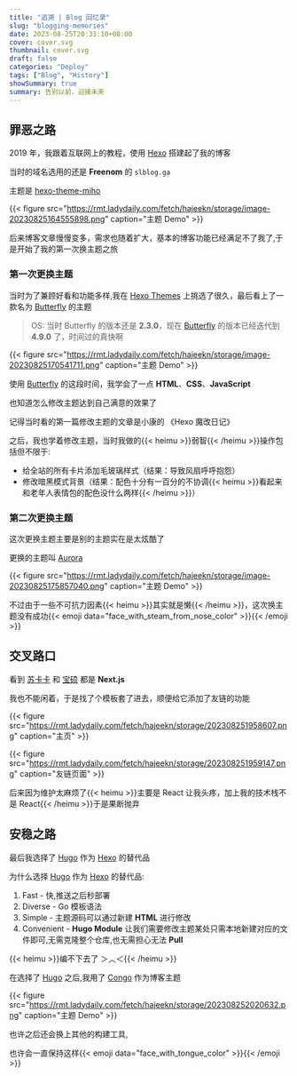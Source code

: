 ```yaml
---
title: "追溯 | Blog 回忆录"
slug: "blogging-memories"
date: 2023-08-25T20:33:10+08:00
cover: cover.svg
thumbnail: cover.svg
draft: false
categories: "Deploy"
tags: ["Blog", "History"]
showSummary: true
summary: 告别以前，迎接未来
---
```


## 罪恶之路

2019 年，我跟着互联网上的教程，使用 [Hexo][1] 搭建起了我的博客

当时的域名选用的还是 **Freenom** 的 `slblog.ga`

主题是 [hexo-theme-miho][2]

{{< figure
  src="https://rmt.ladydaily.com/fetch/hajeekn/storage/image-20230825164555898.png"
    caption="主题 Demo"
    >}}

后来博客文章慢慢变多，需求也随着扩大，基本的博客功能已经满足不了我了,于是开始了我的第一次换主题之旅

### 第一次更换主题

当时为了兼顾好看和功能多样,我在 [Hexo Themes][3] 上挑选了很久，最后看上了一款名为 [Butterfly][4] 的主题

> OS: 当时 Butterfly 的版本还是 **2.3.0**，现在 [Butterfly][4] 的版本已经迭代到 **4.9.0** 了，时间过的真快啊

{{< figure
  src="https://rmt.ladydaily.com/fetch/hajeekn/storage/image-20230825170541711.png"
    caption="主题 Demo"
    >}}

使用 [Butterfly][4] 的这段时间，我学会了一点 **HTML**、**CSS**、**JavaScript**

也知道怎么修改主题达到自己满意的效果了

记得当时看的第一篇修改主题的文章是小康的 《Hexo 魔改日记》

之后，我也学着修改主题，当时我做的{{< heimu >}}弱智{{< /heimu >}}操作包括但不限于: 

* 给全站的所有卡片添加毛玻璃样式（结果：导致风扇呼呼抱怨）
* 修改暗黑模式背景（结果：配色十分有一百分的不协调{{< heimu >}}看起来和老年人表情包的配色没什么两样{{< /heimu >}}）

### 第二次更换主题

这次更换主题主要是别的主题实在是太炫酷了

更换的主题叫 [Aurora][5]

{{< figure
  src="https://rmt.ladydaily.com/fetch/hajeekn/storage/image-20230825175857040.png"
    caption="主题 Demo"
    >}}

不过由于一些不可抗力因素{{< heimu >}}其实就是懒{{< /heimu >}}，这次换主题没有成功{{< emoji data="face_with_steam_from_nose_color" >}}{{< /emoji >}}

## 交叉路口

看到 [苏卡卡][6] 和 [宝硕][7] 都是 **Next.js**

我也不能闲着，于是找了个模板套了进去，顺便给它添加了友链的功能

{{< figure
  src="https://rmt.ladydaily.com/fetch/hajeekn/storage/202308251958607.png"
    caption="主页"
    >}}

{{< figure
  src="https://rmt.ladydaily.com/fetch/hajeekn/storage/202308251959147.png"
    caption="友链页面"
    >}}

后来因为维护太麻烦了{{< heimu >}}主要是 React 让我头疼，加上我的技术栈不是 React{{< /heimu >}}于是果断抛弃

## 安稳之路

最后我选择了 [Hugo][8] 作为 [Hexo][1] 的替代品

为什么选择 [Hugo][8] 作为 [Hexo][1] 的替代品:

1. Fast - 快,推送之后秒部署
2. Diverse - Go 模板语法
3. Simple - 主题源码可以通过新建 **HTML** 进行修改
4. Convenient - **Hugo Module** 让我们需要修改主题某处只需本地新建对应的文件即可,无需克隆整个仓库,也无需担心无法 **Pull**

{{< heimu >}}编不下去了 ＞︿＜{{< /heimu >}}

在选择了 [Hugo][8] 之后,我用了 [Congo][9] 作为博客主题

{{< figure
  src="https://rmt.ladydaily.com/fetch/hajeekn/storage/202308252020632.png"
    caption="主题 Demo"
    >}}

也许之后还会换上其他的构建工具,

也许会一直保持这样{{< emoji data="face_with_tongue_color" >}}{{< /emoji >}}

[1]: https://hexo.io
[2]: https://github.com/WongMinHo/hexo-theme-miho
[3]: https://hexo.io/themes/
[4]:  https://github.com/jerryc127/hexo-theme-butterfly
[5]: https://github.com/auroral-ui/hexo-theme-aurora
[6]: https://skk.moe
[7]: https://baoshuo.ren
[8]: https://gohugo.io
[9]: https://github.com/jpanther/congo



